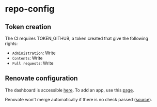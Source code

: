 # repo-config

## Token creation

The CI requires TOKEN_GITHUB, a token created that give the following rights:

- `Administration`: Write
- `Contents`: Write
- `Pull requests`: Write 

## Renovate configuration

The dashboard is accessible [here](https://developer.mend.io/github/Tchoupinax). To add an app, use this [page](https://github.com/settings/installations/53876128).

Renovate won't merge automatically if there is no check passed ([source](https://github.com/renovatebot/renovate/discussions/13485#discussioncomment-1946614)).

